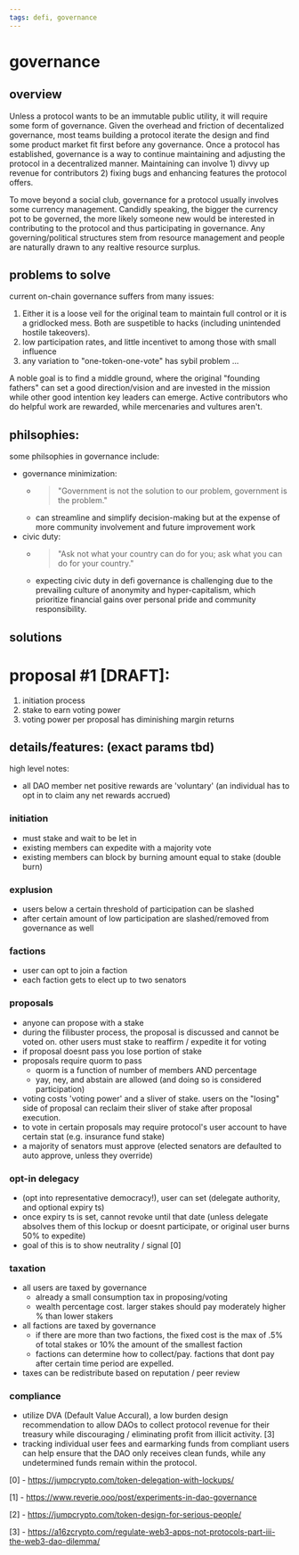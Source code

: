 ```yaml
---
tags: defi, governance
---
```

# governance

overview
---
Unless a protocol wants to be an immutable public utility, it will require some form of governance. Given the overhead and friction of decentalized governance, most teams building a protocol iterate the design and find some product market fit first before any governance. Once a protocol has established, governance is a way to continue maintaining and adjusting the protocol in a decentralized manner. Maintaining can involve 1) divvy up revenue for contributors 2) fixing bugs and enhancing features the protocol offers.

To move beyond a social club, governance for a protocol usually involves some currency management. Candidly speaking, the bigger the currency pot to be governed, the more likely someone new would be interested in contributing to the protocol and thus participating in governance. Any governing/political structures stem from resource management and people are naturally drawn to any realtive resource surplus.

problems to solve
---
current on-chain governance suffers from many issues:

1) Either it is a loose veil for the original team to maintain full control or it is a gridlocked mess. Both are suspetible to hacks (including unintended hostile takeovers).
2) low participation rates, and little incentivet to among those with small influence
3) any variation to "one-token-one-vote" has sybil problem
...

A noble goal is to find a middle ground, where the original "founding fathers" can set a good direction/vision and are invested in the mission while other good intention key leaders can emerge. Active contributors who do helpful work are rewarded, while mercenaries and vultures aren't.

philsophies:
--
some philsophies in governance include: 
- governance minimization: 
  - > "Government is not the solution to our problem, government is the problem." 
  - can streamline and simplify decision-making but at the expense of more community involvement and future improvement work
- civic duty: 
  - > "Ask not what your country can do for you; ask what you can do for your country."
  - expecting civic duty in defi governance is challenging due to the prevailing culture of anonymity and hyper-capitalism, which prioritize financial gains over personal pride and community responsibility.




solutions
---

# proposal #1 [DRAFT]:
1) initiation process
2) stake to earn voting power
3) voting power per proposal has diminishing margin returns


## details/features: (exact params tbd)
high level notes:
- all DAO member net positive rewards are 'voluntary' (an individual has to opt in to claim any net rewards accrued)


### initiation
- must stake and wait to be let in
- existing members can expedite with a majority vote
- existing members can block by burning amount equal to stake (double burn)

### explusion
- users below a certain threshold of participation can be slashed
- after certain amount of low participation are slashed/removed from governance as well

### factions
- user can opt to join a faction
- each faction gets to elect up to two senators

### proposals
- anyone can propose with a stake
- during the filibuster process, the proposal is discussed and cannot be voted on. other users must stake to reaffirm / expedite it for voting
- if proposal doesnt pass you lose portion of stake
- proposals require quorm to pass
  - quorm is a function of number of members AND percentage
  - yay, ney, and abstain are allowed (and doing so is considered participation)
- voting costs 'voting power' and a sliver of stake. users on the "losing" side of proposal can reclaim their sliver of stake after proposal execution.
- to vote in certain proposals may require protocol's user account to have certain stat (e.g. insurance fund stake)
- a majority of senators must approve (elected senators are defaulted to auto approve, unless they override)

### opt-in delegacy 
- (opt into representative democracy!), user can set (delegate authority, and optional expiry ts)
- once expiry ts is set, cannot revoke until that date (unless delegate absolves them of this lockup or doesnt participate, or original user burns 50% to expedite) 
- goal of this is to show neutrality / signal [0]

### taxation
- all users are taxed by governance
    - already a small consumption tax in proposing/voting 
    - wealth percentage cost. larger stakes should pay moderately higher % than lower stakers
- all factions are taxed by governance
    - if there are more than two factions, the fixed cost is the max of .5% of total stakes or 10% the amount of the smallest faction
    - factions can determine how to collect/pay. factions that dont pay after certain time period are expelled.
- taxes can be redistribute based on reputation / peer review

### compliance
- utilize DVA (Default Value Accural), a low burden design recommendation to allow DAOs to collect protocol revenue for their treasury while discouraging / eliminating profit from illicit activity. [3]
- tracking individual user fees and earmarking funds from compliant users can help ensure that the DAO only receives clean funds, while any undetermined funds remain within the protocol.



[0] - https://jumpcrypto.com/token-delegation-with-lockups/

[1] - https://www.reverie.ooo/post/experiments-in-dao-governance

[2] - https://jumpcrypto.com/token-design-for-serious-people/

[3] - https://a16zcrypto.com/regulate-web3-apps-not-protocols-part-iii-the-web3-dao-dilemma/
